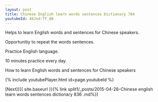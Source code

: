 ```yaml
---
layout: post
title: Chinese English learn words sentences Dictionary 784 
youtubeId: 46Jnd-Tf_08
---
```

 
 
Helps to learn English words and sentences for Chinese speakers.

Opportunitiy to repeat the words sentences. 

Practice English language. 
 
10 minutes practice every day. 
 
How to learn English words and sentences for Chinese speakers 
 
{% include youtubePlayer.html id=page.youtubeId %}
 
 
[Next]({{ site.baseurl }}{% link  split1/_posts/2015-04-28-Chinese english learn words sentences dictionary 836 .md%})
 
